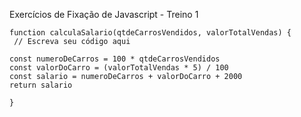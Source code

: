 Exercícios de Fixação de Javascript - Treino 1
```
function calculaSalario(qtdeCarrosVendidos, valorTotalVendas) {
 // Escreva seu código aqui

const numeroDeCarros = 100 * qtdeCarrosVendidos
const valorDoCarro = (valorTotalVendas * 5) / 100
const salario = numeroDeCarros + valorDoCarro + 2000
return salario
 
}
```

